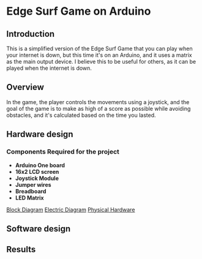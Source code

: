 # Edge Surf Game on Arduino

## Introduction
This is a simplified version of the Edge Surf Game that you can play when your internet is down, but this time it's on an Arduino, and it uses a matrix as the main output device. I believe this to be useful for others, as it can be played when the internet is down.

## Overview

In the game, the player controls the movements using a joystick, and the goal of the game is to make as high of a score as possible while avoiding obstacles, and it's calculated based on the time you lasted. 

## Hardware design

### Components Required for the project

- **Arduino One board**
- **16x2 LCD screen**
- **Joystick Module**
- **Jumper wires**
- **Breadboard**
- **LED Matrix**

[Block Diagram](images/DiagramBlock.jpg)
[Electric Diagram](images/ElectricDiagram.jpg)
[Physical Hardware](images/physical.jpg)
## Software design

## Results